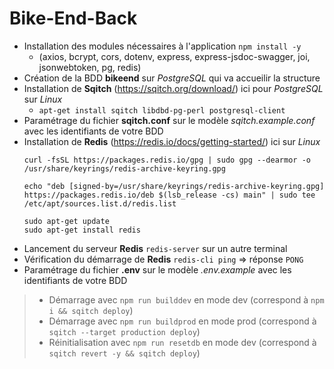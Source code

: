 # Bike-End-Back

- Installation des modules nécessaires à l'application `npm install -y`
  - (axios, bcrypt, cors, dotenv, express, express-jsdoc-swagger, joi, jsonwebtoken, pg, redis)
- Création de la BDD **bikeend** sur *PostgreSQL* qui va accueilir la structure
- Installation de **Sqitch** (https://sqitch.org/download/) ici pour *PostgreSQL* sur *Linux*
  - `apt-get install sqitch libdbd-pg-perl postgresql-client`
- Paramétrage du fichier **sqitch.conf** sur le modèle *sqitch.example.conf* avec les identifiants de votre BDD
- Installation de **Redis‌** (https://redis.io/docs/getting-started/) ici sur *Linux*
  ```
  curl -fsSL https://packages.redis.io/gpg | sudo gpg --dearmor -o /usr/share/keyrings/redis-archive-keyring.gpg

  echo "deb [signed-by=/usr/share/keyrings/redis-archive-keyring.gpg] https://packages.redis.io/deb $(lsb_release -cs) main" | sudo tee /etc/apt/sources.list.d/redis.list
  
  sudo apt-get update
  sudo apt-get install redis
  ```
- Lancement du serveur **Redis** `redis-server` sur un autre terminal
- Vérification du démarrage de **Redis** `redis-cli ping` => réponse `PONG`
- Paramétrage du fichier **.env** sur le modèle *.env.example* avec les identifiants de votre BDD
> - Démarrage avec `npm run builddev` en mode dev (correspond à `npm i && sqitch deploy`)
> - Démarrage avec `npm run buildprod` en mode prod (correspond à `sqitch --target production deploy`)
> - Réinitialisation avec `npm run resetdb` en mode dev (correspond à `sqitch revert -y && sqitch deploy`)
